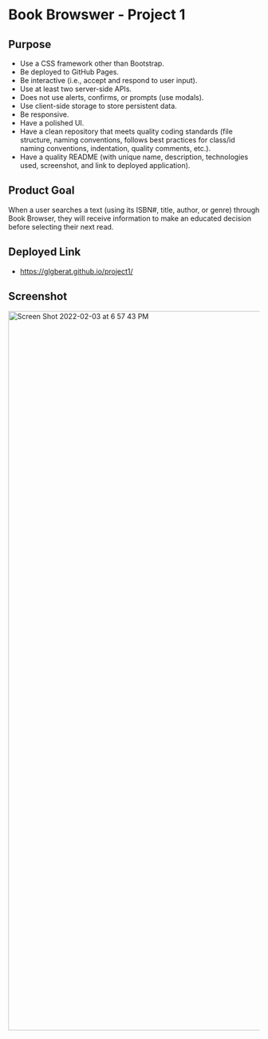 # Book Browswer - Project 1 

## Purpose 
* Use a CSS framework other than Bootstrap.
* Be deployed to GitHub Pages.
* Be interactive (i.e., accept and respond to user input).
* Use at least two server-side APIs.
* Does not use alerts, confirms, or prompts (use modals).
* Use client-side storage to store persistent data.
* Be responsive.
* Have a polished UI.
* Have a clean repository that meets quality coding standards (file structure, naming conventions, follows best practices for class/id naming conventions, indentation, quality comments, etc.).
* Have a quality README (with unique name, description, technologies used, screenshot, and link to deployed application).

## Product Goal
When a user searches a text (using its ISBN#, title, author, or genre) through Book Browser, they will receive information to make an educated decision before selecting their next read. 

## Deployed Link 
* https://glgberat.github.io/project1/ 

## Screenshot 
<img width="1439" alt="Screen Shot 2022-02-03 at 6 57 43 PM" src="https://user-images.githubusercontent.com/95178236/152855907-f7084bb0-11b1-4d62-9fe4-231ed04222a1.png">
